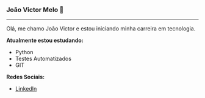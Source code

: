 ### João Victor Melo 🎯

<hr>

Olá, me chamo João Victor e estou iniciando minha carreira em tecnologia.

<strong> Atualmente estou estudando: </strong>
* Python
* Testes Automatizados
* GIT

<strong> Redes Sociais: </strong>
* <a href = "https://www.linkedin.com/in/jo%C3%A3o-victor-melo/">LinkedIn</a>
